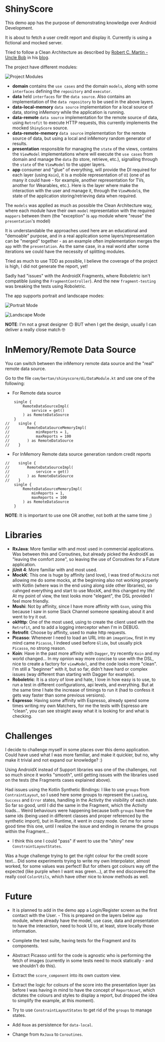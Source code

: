 # ShinyScore

This demo app has the purpose of demonstrating knowledge over Android Development.

It is about to fetch a user credit report and display it. Currently is using a fictional and mocked server.

Tried to follow a Clean Architecture as described by [Robert C. Martin - Uncle Bob](https://twitter.com/unclebobmartin) in his [blog](https://blog.cleancoder.com/uncle-bob/2012/08/13/the-clean-architecture.html).

The project have different modules:

![Project Modules](./images/project_modules.png)

* __domain__ contains the `use cases` and the domain `models`, along with some `interfaces` defining the `repository` and `executor`. 
* __data__ held `interfaces` for the `data source`. Also contains an implementation of the `data repository` to be used in the above layers.
* __data-local-memory__ `data source` implementation for a local source of data, storing inMemory while the application is running.
* __data-remote__ `data source` implementation for the remote source of data, using `Retrofit` to execute HTTP requests, this currently implements the mocked `ShinyScore` source.
* __data-remote-memory__ `data source` implementation for the remote source of data, but using a local and inMemory random generator of results.
* __presentation__ responsible for managing the `state` of the views, contains the `ViewModel` implementations where will execute the `use cases` from domain and manage the `data` (to store, retrieve, etc.), signalling through the `state` of the `ViewModel` to the upper layers.
* __app__ consumer and "glue" of everything, will provide the DI required for each layer (using `Koin`), it is a mobile representation of `UI` (one of as many it could have - for example, another representation for TVs, another for Wearables, etc.). Here is the layer where make the interaction with the user and manage it, through the `ViewModel`s, the state of the application storing/retrieving data when required.

The `models` was applied as much as possible the Clean Architecture way, where each module have their own `model` representation with the required `mappers` between them (the "exception" is `app` module where "reuse" the `presentation`'s model)

It is understandable the approaches used here are an educational and "demoable" purpose, and in a real application some layers/representation can be "merged" together - as an example often implementation merges the `app` with the `presentation`. As the same case, in a real world after some iterations we could have the necessity of splitting modules.

Tried as much to use TDD as possible, I believe the coverage of the project is high, I did not generate the report, yet!

Sadly had "issues" with the AndroidX Fragments, where Roboletric isn't compatible (using the `FragmentController`). And the new `fragment-testing` was breaking the tests using Roboletric.

The app supports portrait and landscape modes:

![Portrait Mode](./images/app_portrait.png)

![Landscape Mode](./images/app_landscape.png)

__NOTE__: I'm not a great designer :upside_down_face: BUT when I get the design, usually I can deliver a really close match :nerd_face: 

# InMemory/Remote Data Source

You can switch between the inMemory remote data source and the "real" remote data source.

Go to the file `com/bertan/shinyscore/di/DataModule.kt` and use one of the following:

* For Remote data source
```
    single {
        RemoteDataSourceImpl(
            service = get()
        ) as RemoteDataSource
    }
//    single {
//        RemoteDataSourceMemoryImpl(
//            minReports = 1,
//            maxReports = 100
//        ) as RemoteDataSource
//    }
```

* For InMemory Remote data source generation random credit reports
```
//    single {
//        RemoteDataSourceImpl(
//            service = get()
//        ) as RemoteDataSource
//    }
    single {
        RemoteDataSourceMemoryImpl(
            minReports = 1,
            maxReports = 100
        ) as RemoteDataSource
    }
```

__NOTE__: It is important to use one OR another, not both at the same time ;)

# Libraries

* __RxJava__: More familiar with and most used in commercial applications. Was between this and Coroutines, but already picked the AndroidX as "leaving the comfort zone", so leaving the use of Coroutines for a Future application.
* __jUnit 4__: More familiar with and most used.
* __MockK__: This one is huge by affinity (and love), I was tired of `Mockito` not allowing me do some mocks, at the beginning also not working properly with Kotlin (where was in the end using along side other libraries), so cahnged everything and start to use MockK, and this changed my life! At my point of view, the test looks more "elegant", the DSL provided I feel more friendly. 
* __Moshi__: Not by affinity, since I have more affinity with `Gson`, using this because I saw in some Slack Channel someone speaking about it and went to try it out. 
* __okHttp__: One of the most used, using to create the client used with the `Retrofit`, and to add a logging interceptor when I'm in DEBUG.
* __Retrofit__: Choose by affinity, used to make http requests.
* __Picasso__: Whenever I need to load an URL into an `imageView`, first in my mind came `Picasso`, I indeed used before `Glide`, but usually pick `Picasso`, no strong reason.
* __Koin__: Have in the past more affinity with `Dagger`, try recently `Koin` and my world changed... In my opnion way more concise to use with the DSL, nice to create a factory for `viewModel`, and the code looks more "clean". I'm still a "beginner" with it, but so far, didn't have hard or complex issues (way different than starting with Dagger for example).
* __Roboletric__: It is a story of love and hate, I love in how easy is to use, to run a test in different configurations, api levels, and everything. But at the same time I hate the increase of timings to run it (had to confess it gets way faster than some previous versions).   
* __Espresso__: Having some affinity with Espresso, already spend some times writing my own Matchers, for me the tests with Espresso are "clean", you can see straight away what it is looking for and what is checking.

# Challenges

I decide to challenge myself in some places over this demo application. Could have used what I was more familiar, and make it quickier, but no, why make it trivial and not expand our knowledge? :)

Using AndroidX instead of Support libraries was one of the challenges, not so much since it works "smooth", until getting issues with the libraries used on the tests (the Fragments cases explained above).

Had issues using the Kotlin Synthetic Bindings: I like to use `groups` from `ContraintLayout`, so I used here some groups to represent the `Loading`, `Success` and `Error` states, handling in the Activity the visibility of each state. So far so good, until I did the same in the Fragment, which the Activity loads... Weird behaviours were happening because both `groups` have the same ids (being used in different classes and proper referenced by the synthetic import), but in Runtime, it went in crazy mode. Got me for some good time this one, until I realize the issue and ending in rename the groups within the Fragment...

- I think this one I could "pass" if went to use the "shiny" new `ConstraintLayoutStates`.

Was a huge challenge trying to get the right colour for the credit score text... Did some experiments trying to write my own Interpolator, almost worked, for some values was perfect! But for others got colours way off the expected (like purple when I want was green...), at the end discovered the really cool `ColorUtils`, which have other nice to know methods as well.

# Future

- It is planned to add in the demo app a Login/Register screen as the first contact with the User. - This is prepared on the layers below `app` module, where already have the model, use case, data and presentation to have the interaction, need to hook UI to, at least, store locally those information.

- Complete the test suite, having tests for the Fragment and its components.

- Abstract Picasso until for the code is agnostic who is performing the fetch of images (currently in some tests need to mock statically - and we shouldn't do this).

- Extract the `score_component` into its own custom view.

- Extract the logic for colours of the score into the presentation layer (as before I was having in mind to have the concept of `ReportAsset`, which dictates the colours and styles to display a report, but dropped the idea to simplify the example, at this moment).

- Try to use `ConstraintLayoutStates` to get rid of the `groups` to manage states.

- Add `Room` as persistence for `data-local`. 

- Change from `RxJava` to `Coroutines`.